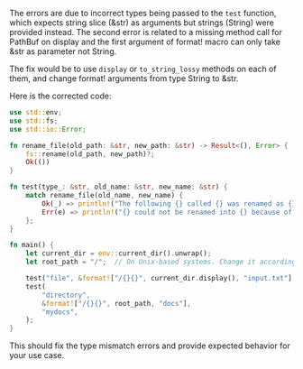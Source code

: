 The errors are due to incorrect types being passed to the `test` function, which expects string slice (&str) as arguments but strings (String) were provided instead. The second error is related to a missing method call for PathBuf on display and the first argument of format! macro can only take &str as parameter not String.

The fix would be to use `display` or `to_string_lossy` methods on each of them, and change format! arguments from type String to &str. 

Here is the corrected code:
```rs
use std::env;
use std::fs;
use std::io::Error;

fn rename_file(old_path: &str, new_path: &str) -> Result<(), Error> {
    fs::rename(old_path, new_path)?;
    Ok(())
}

fn test(type_: &str, old_name: &str, new_name: &str) {
    match rename_file(old_name, new_name) {
        Ok(_) => println!("The following {} called {} was renamed as {}.", type_, old_name, new_name),
        Err(e) => println!("{} could not be renamed into {} because of: {}", old_name, new_name, e),
    };
}

fn main() {
    let current_dir = env::current_dir().unwrap();
    let root_path = "/";  // On Unix-based systems. Change it according to your OS

    test("file", &format!["/{}{}", current_dir.display(), "input.txt"], "output.txt");
    test(
        "directory",
        &format!["/{}{}", root_path, "docs"],
        "mydocs",
    );
}
```
This should fix the type mismatch errors and provide expected behavior for your use case.

